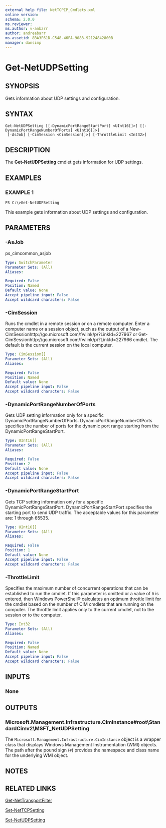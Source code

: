 ```yaml
---
external help file: NetTCPIP_Cmdlets.xml
online version: 
schema: 2.0.0
ms.reviewer:
ms.author: v-anbarr
author: andreabarr
ms.assetid: 8BA3F61D-C548-46FA-9083-92124842800B
manager: dansimp
---
```


# Get-NetUDPSetting

## SYNOPSIS
Gets information about UDP settings and configuration.

## SYNTAX

```
Get-NetUDPSetting [[-DynamicPortRangeStartPort] <UInt16[]>] [[-DynamicPortRangeNumberOfPorts] <UInt16[]>]
 [-AsJob] [-CimSession <CimSession[]>] [-ThrottleLimit <Int32>]
```

## DESCRIPTION
The **Get-NetUDPSetting** cmdlet gets information for UDP settings.

## EXAMPLES

### EXAMPLE 1
```
PS C:\>Get-NetUDPSetting
```

This example gets information about UDP settings and configuration.

## PARAMETERS

### -AsJob
ps_cimcommon_asjob

```yaml
Type: SwitchParameter
Parameter Sets: (All)
Aliases: 

Required: False
Position: Named
Default value: None
Accept pipeline input: False
Accept wildcard characters: False
```

### -CimSession
Runs the cmdlet in a remote session or on a remote computer.
Enter a computer name or a session object, such as the output of a New-CimSessionhttp://go.microsoft.com/fwlink/p/?LinkId=227967 or Get-CimSessionhttp://go.microsoft.com/fwlink/p/?LinkId=227966 cmdlet.
The default is the current session on the local computer.

```yaml
Type: CimSession[]
Parameter Sets: (All)
Aliases: 

Required: False
Position: Named
Default value: None
Accept pipeline input: False
Accept wildcard characters: False
```

### -DynamicPortRangeNumberOfPorts
Gets UDP setting information only for a specific DynamicPortRangeNumberOfPorts.
DynamicPortRangeNumberOfPorts specifies the number of ports for the dynamic port range starting from the DynamicPortRangeStartPort.

```yaml
Type: UInt16[]
Parameter Sets: (All)
Aliases: 

Required: False
Position: 2
Default value: None
Accept pipeline input: False
Accept wildcard characters: False
```

### -DynamicPortRangeStartPort
Gets TCP setting information only for a specific DynamicPortRangeStartPort.
DynamicPortRangeStartPort specifies the starting port to send UDP traffic.
The acceptable values for this parameter are: 1 through 65535.

```yaml
Type: UInt16[]
Parameter Sets: (All)
Aliases: 

Required: False
Position: 1
Default value: None
Accept pipeline input: False
Accept wildcard characters: False
```

### -ThrottleLimit
Specifies the maximum number of concurrent operations that can be established to run the cmdlet.
If this parameter is omitted or a value of `0` is entered, then Windows PowerShell® calculates an optimum throttle limit for the cmdlet based on the number of CIM cmdlets that are running on the computer.
The throttle limit applies only to the current cmdlet, not to the session or to the computer.

```yaml
Type: Int32
Parameter Sets: (All)
Aliases: 

Required: False
Position: Named
Default value: None
Accept pipeline input: False
Accept wildcard characters: False
```

## INPUTS

### None

## OUTPUTS

### Microsoft.Management.Infrastructure.CimInstance#root\StandardCimv2\MSFT_NetUDPSetting
The `Microsoft.Management.Infrastructure.CimInstance` object is a wrapper class that displays Windows Management Instrumentation (WMI) objects.
The path after the pound sign (`#`) provides the namespace and class name for the underlying WMI object.

## NOTES

## RELATED LINKS

[Get-NetTransportFilter](./Get-NetTransportFilter.md)

[Set-NetTCPSetting](./Set-NetTCPSetting.md)

[Set-NetUDPSetting](./Set-NetUDPSetting.md)

